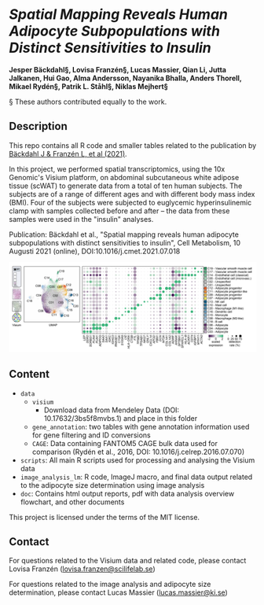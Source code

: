 # *Spatial Mapping Reveals Human Adipocyte Subpopulations with Distinct Sensitivities to Insulin*

**Jesper Bäckdahl§, Lovisa Franzén§, Lucas Massier, Qian Li, Jutta Jalkanen, Hui Gao, Alma Andersson, Nayanika Bhalla, Anders Thorell, Mikael Rydén§, Patrik L. Ståhl§, Niklas Mejhert§**

§ These authors contributed equally to the work.


## Description  

This repo contains all R code and smaller tables related to the publication by [Bäckdahl J & Franzén L, et al (2021)](https://doi.org/10.1016/j.cmet.2021.07.018). 

In this project, we performed spatial transcriptomics, using the 10x Genomic's Visium platform, on abdominal subcutaneous white adipose tissue (scWAT) to generate data from a total of ten human subjects. The subjects are of a range of different ages and with different body mass index (BMI). Four of the subjects were subjected to euglycemic hyperinsulinemic clamp with samples collected before and after – the data from these samples were used in the "insulin" analyses.  


Publication: Bäckdahl et al., "Spatial mapping reveals human adipocyte subpopulations with distinct sensitivities to insulin", Cell Metabolism, 10 Augusti 2021 (online), DOI:10.1016/j.cmet.2021.07.018


![Manuscript figure](/doc/manus_fig_overview.png)


## Content  

* `data`
  * `visium`  
    * Download data from Mendeley Data (DOI: 10.17632/3bs5f8mvbs.1) and place in this folder  
  * `gene_annotation`: two tables with gene annotation information used for gene filtering and ID conversions  
  * `CAGE`: Data containing FANTOM5 CAGE bulk data used for comparison (Rydén et al., 2016, DOI: 10.1016/j.celrep.2016.07.070)  
* `scripts`: All main R scripts used for processing and analysing the Visium data  
* `image_analysis_lm`: R  code, ImageJ macro, and final data output related to the adipocyte size determination using image analysis
* `doc`: Contains html output reports, pdf with data analysis overview flowchart, and other documents  



This project is licensed under the terms of the MIT license.


## Contact  

For questions related to the Visium data and related code, please contact Lovisa Franzén (lovisa.franzen@scilifelab.se)  

For questions related to the image analysis and adipocyte size determination, please contact Lucas Massier (lucas.massier@ki.se)  

